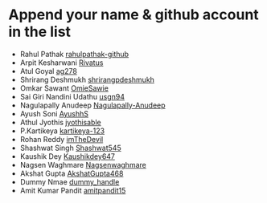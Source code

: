 # Append your name & github account in the list

- Rahul Pathak [rahulpathak-github](https://github.com/rahulpathak-github)
- Arpit Kesharwani [Rivatus](https://github.com/rivatus)
- Atul Goyal [ag278](https://github.com/ag278)
- Shrirang Deshmukh [shrirangpdeshmukh](https://github.com/shrirangpdeshmukh)
- Omkar Sawant [OmieSawie](https://github.com/OmieSawie)
- Sai Giri Nandini Udathu [usgn94](https://github.com/usgn94)
- Nagulapally Anudeep [Nagulapally-Anudeep](https://github.com/Nagulapally-Anudeep)
- Ayush Soni [AyushhS](https://github.com/AyushhS)
- Athul Jyothis [jyothisable](https://github.com/jyothisable)
- P.Kartikeya [kartikeya-123](https://github.com/kartikeya-123)
- Rohan Reddy [imTheDevil](https://github.com/imTheDevil)
- Shashwat Singh [Shashwat545](https://github.com/shashwat545)
- Kaushik Dey [Kaushikdey647](https://github.com/Kaushikdey647)
- Nagsen Waghmare [Nagsenwaghmare](https://github.com/Nagsenwaghmare)
- Akshat Gupta [AkshatGupta468](https://github.com/AkshatGupta468)
- Dummy Nmae [dummy_handle](https://github.com/rahulpathak-github)
- Amit Kumar Pandit [amitpandit15](https://github.com/amitpandit15)
